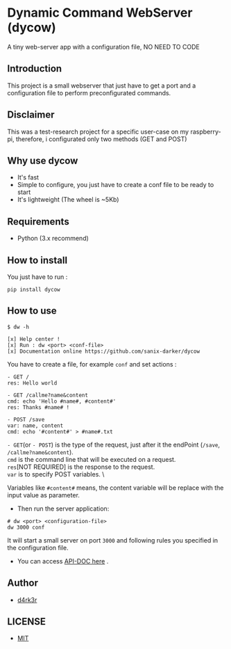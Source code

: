 # Dynamic Command WebServer (dycow)

A tiny web-server app with a configuration file, NO NEED TO CODE

## Introduction

This project is a small webserver that just have to get a port and a configuration file to perform preconfigurated commands.

## Disclaimer

This was a test-research project for a specific user-case on my raspberry-pi, therefore, i configurated only two methods (GET and POST)

## Why use dycow

- It's fast
- Simple to configure, you just have to create a conf file to be ready to start
- It's lightweight (The wheel is ~5Kb)

## Requirements

- Python (3.x recommend)

## How to install

You just have to run :
```shell
pip install dycow
```

## How to use

```shell
$ dw -h

[x] Help center !
[x] Run : dw <port> <conf-file> 
[x] Documentation online https://github.com/sanix-darker/dycow
```

You have to create a file, for example `conf` and set actions :
```shell
- GET /
res: Hello world

- GET /callme?name&content
cmd: echo 'Hello #name#, #content#'
res: Thanks #name# !

- POST /save
var: name, content
cmd: echo '#content#' > #name#.txt

```

`- GET`(or `- POST`) is the type of the request, just after it the endPoint (`/save`, `/callme?name&content`). \
`cmd` is the command line that will be executed on a request. \
`res`[NOT REQUIRED] is the response to the request. \
`var` is to specify POST variables. \

Variables like `#content#` means, the content variable will be replace with the input value as parameter.

- Then run the server application:
```shell
# dw <port> <configuration-file>
dw 3000 conf
```

It will start a small server on port `3000` and following rules you specified in the configuration file.

- You can access [API-DOC here](https://documenter.getpostman.com/view/2696027/TVmV6ZS2) .


## Author

- [d4rk3r](https://github.com/sanix-darker)

## LICENSE

- [MIT](./LICENSE.txt)
